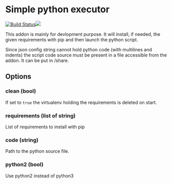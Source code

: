 # Simple python executor
[![Build Status](https://travis-ci.org/bestlibre/hassio-addons.svg?branch=master)](https://travis-ci.org/bestlibre/hassio-addons)[![](https://images.microbadger.com/badges/version/bestlibre/armhf-python-exec.svg)](https://microbadger.com/images/bestlibre/armhf-python-exec "Get your own version badge on microbadger.com")

This addon is mainly for devlopment purpose. It will install, if needed, the given requirements with pip and then launch the python script.

Since json config string cannot hold python code (with multilines and indents) the script code source must be present in a file accessible from the addon. It can be put in /share.

## Options

### clean (bool)
If set to `true` the virtualenv holding the requirements is deleted on start.

### requirements (list of string)
List of requirements to install with pip

### code (string)
Path to the python source file.

### python2 (bool)
Use python2 instead of python3
